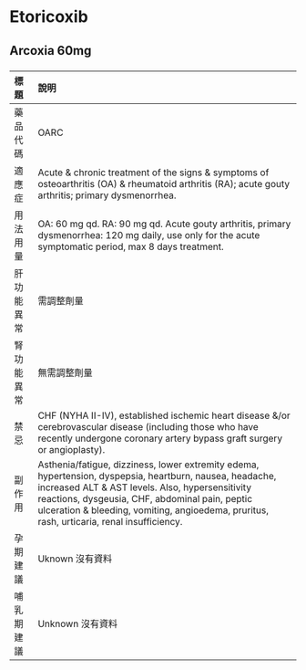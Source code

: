 # Etoricoxib

## Arcoxia 60mg

##### 

| 標題       | 說明                                                                                                                                                                                                                                                                                                        |
|:-----------|:------------------------------------------------------------------------------------------------------------------------------------------------------------------------------------------------------------------------------------------------------------------------------------------------------------|
| 藥品代碼   | OARC                                                                                                                                                                                                                                                                                                        |
| 適應症     | Acute & chronic treatment of the signs & symptoms of osteoarthritis (OA) & rheumatoid arthritis (RA); acute gouty arthritis; primary dysmenorrhea.                                                                                                                                                          |
| 用法用量   | OA: 60 mg qd. RA: 90 mg qd. Acute gouty arthritis, primary dysmenorrhea: 120 mg daily, use only for the acute symptomatic period, max 8 days treatment.                                                                                                                                                     |
| 肝功能異常 | 需調整劑量                                                                                                                                                                                                                                                                                                  |
| 腎功能異常 | 無需調整劑量                                                                                                                                                                                                                                                                                                |
| 禁忌       | CHF (NYHA II-IV), established ischemic heart disease &/or cerebrovascular disease (including those who have recently undergone coronary artery bypass graft surgery or angioplasty).                                                                                                                        |
| 副作用     | Asthenia/fatigue, dizziness, lower extremity edema, hypertension, dyspepsia, heartburn, nausea, headache, increased ALT & AST levels. Also, hypersensitivity reactions, dysgeusia, CHF, abdominal pain, peptic ulceration & bleeding, vomiting, angioedema, pruritus, rash, urticaria, renal insufficiency. |
| 孕期建議   | Uknown 沒有資料                                                                                                                                                                                                                                                                                             |
| 哺乳期建議 | Unknown 沒有資料                                                                                                                                                                                                                                                                                            |

